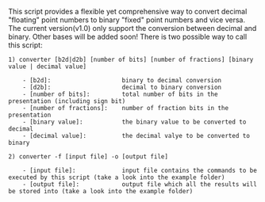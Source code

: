 This script provides a flexible yet comprehensive way to convert decimal "floating" point numbers to binary "fixed" point numbers and vice versa.
The current version(v1.0) only support the conversion between decimal and binary. Other bases will be added soon!
There is two possible way to call this script:

	1) converter [b2d|d2b] [number of bits] [number of fractions] [binary value | decimal value]

		- [b2d]: 					binary to decimal conversion
		- [d2b]: 					decimal to binary conversion
		- [number of bits]:			total number of bits in the presentation (including sign bit)
		- [number of fractions]:	number of fraction bits in the presentation
		- [binary value]:			the binary value to be converted to decimal
		- [decimal value]:			the decimal valye to be converted to binary

	2) converter -f [input file] -o [output file]

		- [input file]:				input file contains the commands to be executed by this script (take a look into the example folder)
		- [output file]: 			output file which all the results will be stored into (take a look into the example folder)

